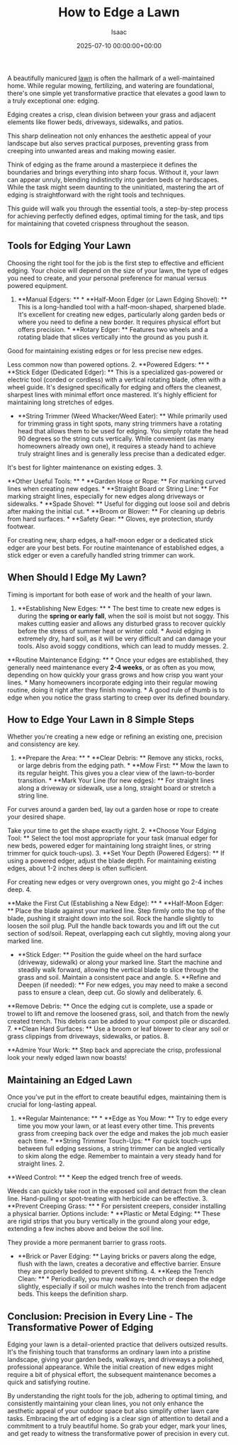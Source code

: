 ﻿---
title: How to Edge a Lawn
description: A beautifully manicured lawn is often the hallmark of a well-maintained home. While regular mowing, fertilizing, and watering are foundational, there's one...
slug: /how-to-edge-a-lawn/
date: 2025-07-10 00:00:00+00:00
lastmod: 2025-07-10 00:00:00+03:00
author: Isaac
categories:
- Lawn Care
- Guides
- Landscaping
tags:
- lawn-care
- lawn
- crisp
layout: post
---

A beautifully manicured [lawn](https://pestpolicy.com/10-essential-lawn-and-garden-tools-for-fall/) is often the hallmark of a well-maintained home. While regular mowing, fertilizing, and watering are foundational, there's one simple yet transformative practice that elevates a good lawn to a truly exceptional one: edging.

Edging creates a crisp, clean division between your grass and adjacent elements like flower beds, driveways, sidewalks, and patios.

This sharp delineation not only enhances the aesthetic appeal of your landscape but also serves practical purposes, preventing grass from creeping into unwanted areas and making mowing easier.

Think of edging as the frame around a masterpiece it defines the boundaries and brings everything into sharp focus. Without it, your lawn can appear unruly, blending indistinctly into garden beds or hardscapes. While the task might seem daunting to the uninitiated, mastering the art of edging is straightforward with the right tools and techniques.

This guide will walk you through the essential tools, a step-by-step process for achieving perfectly defined edges, optimal timing for the task, and tips for maintaining that coveted crispness throughout the season.

##  Tools for Edging Your Lawn

Choosing the right tool for the job is the first step to effective and efficient edging. Your choice will depend on the size of your lawn, the type of edges you need to create, and your personal preference for manual versus powered equipment.

1. **Manual Edgers: ** * **Half-Moon Edger (or Lawn Edging Shovel): ** This is a long-handled tool with a half-moon-shaped, sharpened blade. It's excellent for creating new edges, particularly along garden beds or where you need to define a new border. It requires physical effort but offers precision. * **Rotary Edger: ** Features two wheels and a rotating blade that slices vertically into the ground as you push it.

Good for maintaining existing edges or for less precise new edges.

Less common now than powered options. 2. **Powered Edgers: ** * **Stick Edger (Dedicated Edger): ** This is a specialized gas-powered or electric tool (corded or cordless) with a vertical rotating blade, often with a wheel guide. It's designed specifically for edging and offers the cleanest, sharpest lines with minimal effort once mastered. It's highly efficient for maintaining long stretches of edges.

* **String Trimmer (Weed Whacker/Weed Eater): ** While primarily used for trimming grass in tight spots, many string trimmers have a rotating head that allows them to be used for edging. You simply rotate the head 90 degrees so the string cuts vertically. While convenient (as many homeowners already own one), it requires a steady hand to achieve truly straight lines and is generally less precise than a dedicated edger.

It's best for lighter maintenance on existing edges. 3.

**Other Useful Tools: ** * **Garden Hose or Rope: ** For marking curved lines when creating new edges. * **Straight Board or String Line: ** For marking straight lines, especially for new edges along driveways or sidewalks. * **Spade Shovel: ** Useful for digging out loose soil and debris after making the initial cut. * **Broom or Blower: ** For cleaning up debris from hard surfaces. * **Safety Gear: ** Gloves, eye protection, sturdy footwear.

For creating new, sharp edges, a half-moon edger or a dedicated stick edger are your best bets. For routine maintenance of established edges, a stick edger or even a carefully handled string trimmer can work.

##  When Should I Edge My Lawn?

Timing is important for both ease of work and the health of your lawn.

1. **Establishing New Edges: ** * The best time to create new edges is during the **spring or early fall**, when the soil is moist but not soggy. This makes cutting easier and allows any disturbed grass to recover quickly before the stress of summer heat or winter cold. * Avoid edging in extremely dry, hard soil, as it will be very difficult and can damage your tools. Also avoid soggy conditions, which can lead to muddy messes. 2.

**Routine Maintenance Edging: ** * Once your edges are established, they generally need maintenance every **2-4 weeks**, or as often as you mow, depending on how quickly your grass grows and how crisp you want your lines. * Many homeowners incorporate edging into their regular mowing routine, doing it right after they finish mowing. * A good rule of thumb is to edge when you notice the grass starting to creep over its defined boundary.

##  How to Edge Your Lawn in 8 Simple Steps

Whether you're creating a new edge or refining an existing one, precision and consistency are key.

1. **Prepare the Area: ** * **Clear Debris: ** Remove any sticks, rocks, or large debris from the edging path. * **Mow First: ** Mow the lawn to its regular height. This gives you a clear view of the lawn-to-border transition. * **Mark Your Line (for new edges): ** For straight lines along a driveway or sidewalk, use a long, straight board or stretch a string line.

For curves around a garden bed, lay out a garden hose or rope to create your desired shape.

Take your time to get the shape exactly right. 2. **Choose Your Edging Tool: ** Select the tool most appropriate for your task (manual edger for new beds, powered edger for maintaining long straight lines, or string trimmer for quick touch-ups). 3. **Set Your Depth (Powered Edgers): ** If using a powered edger, adjust the blade depth. For maintaining existing edges, about 1-2 inches deep is often sufficient.

For creating new edges or very overgrown ones, you might go 2-4 inches deep. 4.

**Make the First Cut (Establishing a New Edge): ** * **Half-Moon Edger: ** Place the blade against your marked line. Step firmly onto the top of the blade, pushing it straight down into the soil. Rock the handle slightly to loosen the soil plug. Pull the handle back towards you and lift out the cut section of sod/soil. Repeat, overlapping each cut slightly, moving along your marked line.

* **Stick Edger: ** Position the guide wheel on the hard surface (driveway, sidewalk) or along your marked line. Start the machine and steadily walk forward, allowing the vertical blade to slice through the grass and soil. Maintain a consistent pace and angle. 5. **Refine and Deepen (if needed): ** For new edges, you may need to make a second pass to ensure a clean, deep cut. Go slowly and deliberately. 6.

**Remove Debris: ** Once the edging cut is complete, use a spade or trowel to lift and remove the loosened grass, soil, and thatch from the newly created trench. This debris can be added to your compost pile or discarded. 7. **Clean Hard Surfaces: ** Use a broom or leaf blower to clear any soil or grass clippings from driveways, sidewalks, or patios. 8.

**Admire Your Work: ** Step back and appreciate the crisp, professional look your newly edged lawn now boasts!

##  Maintaining an Edged Lawn

Once you've put in the effort to create beautiful edges, maintaining them is crucial for long-lasting appeal.

1. **Regular Maintenance: ** * **Edge as You Mow: ** Try to edge every time you mow your lawn, or at least every other time. This prevents grass from creeping back over the edge and makes the job much easier each time. * **String Trimmer Touch-Ups: ** For quick touch-ups between full edging sessions, a string trimmer can be angled vertically to skim along the edge. Remember to maintain a very steady hand for straight lines. 2.

**Weed Control: ** * Keep the edged trench free of weeds.

Weeds can quickly take root in the exposed soil and detract from the clean line. Hand-pulling or spot-treating with herbicide can be effective. 3. **Prevent Creeping Grass: ** * For persistent creepers, consider installing a physical barrier. Options include: * **Plastic or Metal Edging: ** These are rigid strips that you bury vertically in the ground along your edge, extending a few inches above and below the soil line.

They provide a more permanent barrier to grass roots.

* **Brick or Paver Edging: ** Laying bricks or pavers along the edge, flush with the lawn, creates a decorative and effective barrier. Ensure they are properly bedded to prevent shifting. 4. **Keep the Trench Clean: ** * Periodically, you may need to re-trench or deepen the edge slightly, especially if soil or mulch washes into the trench from adjacent beds. This keeps the definition sharp.

##  Conclusion: Precision in Every Line - The Transformative Power of Edging

Edging your lawn is a detail-oriented practice that delivers outsized results. It's the finishing touch that transforms an ordinary lawn into a pristine landscape, giving your garden beds, walkways, and driveways a polished, professional appearance. While the initial creation of new edges might require a bit of physical effort, the subsequent maintenance becomes a quick and satisfying routine.

By understanding the right tools for the job, adhering to optimal timing, and consistently maintaining your clean lines, you not only enhance the aesthetic appeal of your outdoor space but also simplify other lawn care tasks. Embracing the art of edging is a clear sign of attention to detail and a commitment to a truly beautiful home. So grab your edger, mark your lines, and get ready to witness the transformative power of precision in every cut.

